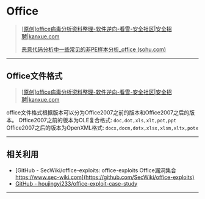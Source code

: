 # Office

> [[原创\]office病毒分析资料整理-软件逆向-看雪-安全社区|安全招聘|kanxue.com](https://bbs.kanxue.com/thread-268255-1.htm)
>
> [恶意代码分析中一些常见的非PE样本分析_office (sohu.com)](https://www.sohu.com/a/357951009_120054144)

---

## Office文件格式

> [[原创\]office病毒分析资料整理-软件逆向-看雪-安全社区|安全招聘|kanxue.com](https://bbs.kanxue.com/thread-268255-1.htm)

office文件格式根据版本可以分为Office2007之前的版本和Office2007之后的版本。
Office2007之前的版本为OLE复合格式: `doc,dot,xls,xlt,pot,ppt`
Office2007之后的版本为OpenXML格式: `docx,docm,dotx,xlsx,xlsm,xltx,potx`

---

## 相关利用

- [GitHub - SecWiki/office-exploits: office-exploits Office漏洞集合 https://www.sec-wiki.com](https://github.com/SecWiki/office-exploits)
- [GitHub - houjingyi233/office-exploit-case-study](https://github.com/houjingyi233/office-exploit-case-study)



---

